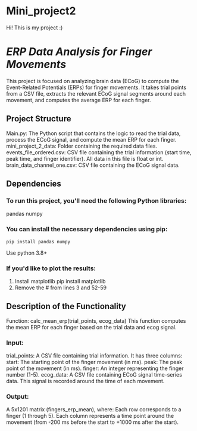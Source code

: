 # Mini_project2

Hi! This is my project :)

# *ERP Data Analysis for Finger Movements*
  This project is focused on analyzing brain data (ECoG) to compute the Event-Related Potentials (ERPs) for finger movements. It takes trial points from a CSV file, extracts the relevant ECoG signal segments        around each movement, and computes the average ERP for each finger.

## Project Structure
  Main.py: The Python script that contains the logic to read the trial data, process the ECoG signal, and compute the mean ERP for each finger.
  mini_project_2_data: Folder containing the required data files.
  events_file_ordered.csv: CSV file containing the trial information (start time, peak time, and finger identifier). All data in this file is float or int.
  brain_data_channel_one.csv: CSV file containing the ECoG signal data.

## Dependencies
  ### To run this project, you'll need the following Python libraries:
  
  pandas
  numpy
  
  ### You can install the necessary dependencies using pip:
  
    pip install pandas numpy
    
  Use python 3.8+
  ### If you'd like to plot the results:
  1. Install matplotlib
           pip install matplotlib
  2. Remove the # from lines 3 and 52-59

## Description of the Functionality
  Function: calc_mean_erp(trial_points, ecog_data)
  This function computes the mean ERP for each finger based on the trial data and ecog signal.

  ### Input:
  
  trial_points: A CSV file containing trial information. It has three columns:
  start: The starting point of the finger movement (in ms).
  peak: The peak point of the movement (in ms).
  finger: An integer representing the finger number (1-5).
  ecog_data: A CSV file containing ECoG signal time-series data. This signal is recorded around the time of each movement.
  
  ### Output:
  
  A 5x1201 matrix (fingers_erp_mean), where:
  Each row corresponds to a finger (1 through 5).
  Each column represents a time point around the movement (from -200 ms before the start to +1000 ms after the start).
